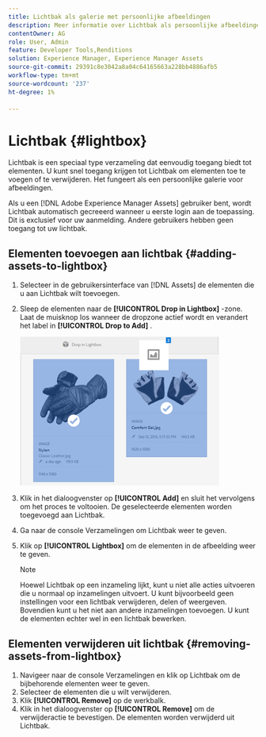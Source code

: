 ```yaml
---
title: Lichtbak als galerie met persoonlijke afbeeldingen
description: Meer informatie over Lichtbak als persoonlijke afbeeldingengalerie in Adobe Experience Manager Assets].
contentOwner: AG
role: User, Admin
feature: Developer Tools,Renditions
solution: Experience Manager, Experience Manager Assets
source-git-commit: 29391c8e3042a8a04c64165663a228bb4886afb5
workflow-type: tm+mt
source-wordcount: '237'
ht-degree: 1%

---
```


# Lichtbak {#lightbox}

Lichtbak is een speciaal type verzameling dat eenvoudig toegang biedt tot elementen. U kunt snel toegang krijgen tot Lichtbak om elementen toe te voegen of te verwijderen. Het fungeert als een persoonlijke galerie voor afbeeldingen.

Als u een [!DNL Adobe Experience Manager Assets] gebruiker bent, wordt Lichtbak automatisch gecreeerd wanneer u eerste login aan de toepassing. Dit is exclusief voor uw aanmelding. Andere gebruikers hebben geen toegang tot uw lichtbak.

## Elementen toevoegen aan lichtbak {#adding-assets-to-lightbox}

1. Selecteer in de gebruikersinterface van [!DNL Assets] de elementen die u aan Lichtbak wilt toevoegen.
1. Sleep de elementen naar de **[!UICONTROL Drop in Lightbox]** -zone. Laat de muisknop los wanneer de dropzone actief wordt en verandert het label in **[!UICONTROL Drop to Add]** .

   ![ add_to_lightbox ](assets/add_to_lightbox.png)

1. Klik in het dialoogvenster op **[!UICONTROL Add]** en sluit het vervolgens om het proces te voltooien. De geselecteerde elementen worden toegevoegd aan Lichtbak.
1. Ga naar de console Verzamelingen om Lichtbak weer te geven.
1. Klik op **[!UICONTROL Lightbox]** om de elementen in de afbeelding weer te geven.

   >[!NOTE]
   >
   >Hoewel Lichtbak op een inzameling lijkt, kunt u niet alle acties uitvoeren die u normaal op inzamelingen uitvoert. U kunt bijvoorbeeld geen instellingen voor een lichtbak verwijderen, delen of weergeven. Bovendien kunt u het niet aan andere inzamelingen toevoegen. U kunt de elementen echter wel in een lichtbak bewerken.

## Elementen verwijderen uit lichtbak {#removing-assets-from-lightbox}

1. Navigeer naar de console Verzamelingen en klik op Lichtbak om de bijbehorende elementen weer te geven.
1. Selecteer de elementen die u wilt verwijderen.
1. Klik **[!UICONTROL Remove]** op de werkbalk.
1. Klik in het dialoogvenster op **[!UICONTROL Remove]** om de verwijderactie te bevestigen. De elementen worden verwijderd uit Lichtbak.
